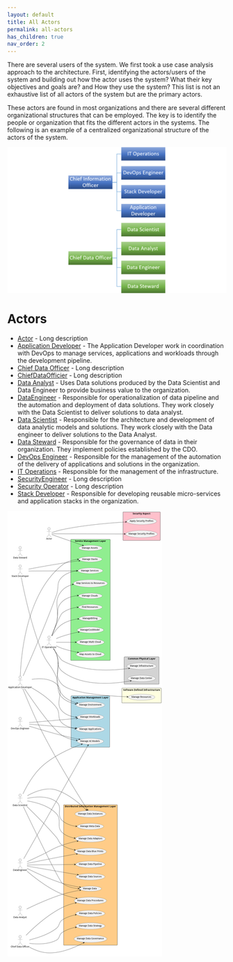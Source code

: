 ```yaml
---
layout: default
title: All Actors
permalink: all-actors
has_children: true
nav_order: 2
---
```


There are several users of the system. We first took a use case analysis approach to the architecture. First,
identifying the actors/users of the system and building out how the actor uses the system? What their key objectives and
goals are? and How they use the system? This list is not an exhaustive list of all actors of the system but are the
primary actors.

These actors are found in most organizations and there are several different organizational structures that can be
employed. The key is to identify the people or organization that fits the different actors in the systems. The following
is an example of a centralized organizational structure of the actors of the system.

![Organization Layout](./orgchart.png)


# Actors

* [Actor](actor-actor) - Long description
* [Application Developer](actor-applicationdeveloper) - The Application Developer work in coordination with DevOps to manage services, applications and workloads through the development pipeline.
* [Chief Data Officer](actor-chiefdataofficer) - Long description
* [ChiefDataOfficier](actor-chiefdataofficier) - Long description
* [Data Analyst](actor-analyst) - Uses Data solutions produced by the Data Scientist and Data Engineer to provide business value to the organization.
* [DataEngineer](actor-dataengineer) - Responsible for operationalization of data pipeline and the automation and deployment of data solutions. They work closely with the Data Scientist to deliver solutions to data analyst.
* [Data Scientist](actor-datascientist) - Responsible for the architecture and development of data analytic models and solutions. They work closely with the Data engineer to deliver solutions to the Data Analyst.
* [Data Steward](actor-datasteward) - Responsible for the governance of data in their organization. They implement policies established by the CDO.
* [DevOps Engineer](actor-devops) - Responsible for the management of the automation of the delivery of applications and solutions in the organization.
* [IT Operations](actor-itops) - Responsible for the management of the infrastructure.
* [SecurityEngineer](actor-securityengineer) - Long description
* [Security Operator](actor-securityoperator) - Long description
* [Stack Developer](actor-stackdev) - Responsible for developing reusable micro-services and application stacks in the organization.

![All Actors](./actors.png)
